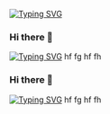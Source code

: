 


<a href="https://github.com/A-F-F-A"><img src="https://readme-typing-svg.demolab.com?font=Fira+Code&pause=1000&color=28C3B1&width=435&height=30&lines=Hi,+I'm+Abdulaziz+Almalki" alt="Typing SVG" /></a>


### Hi there 👋
<a href="https://git.io/typing-svg"><img src="https://readme-typing-svg.demolab.com?font=Fira+Code&duration=1000&pause=1000&color=28C3B1&multiline=true&width=900&height=30&lines=-+-+-+------+-+-+---------+-+-+-+-----+-+-+----------+-+-+-----+-+-+---------" alt="Typing SVG" /></a>
hf
fg
hf
fh

### Hi there 👋
<a href="https://git.io/typing-svg"><img src="https://readme-typing-svg.demolab.com?font=Fira+Code&duration=2000&pause=1000&color=28C3B1&multiline=true&width=900&height=30&lines=-+-+-+------+-+-+---------+-+-+-+-----+-+-+----------+-+-+-----+-+-+---------" alt="Typing SVG" /></a>
hf
fg
hf
fh

